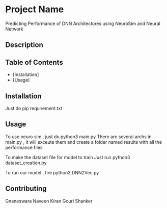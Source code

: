 # Project Name
Predicting Performance of DNN Architectures using NeuroSim and Neural Network
## Description

## Table of Contents

- [Installation] 
- [Usage]

## Installation

Just do pip requirement.txt

## Usage

To use neuro sim , just do python3 main.py 
There are several archs in main.py , it will exceute them and create a folder named results with all the performance files

To make the dataset file for model to train 
Just run python3 dataset_creation.py


To run our model , fire python3 DNN2Vec.py


## Contributing

Gnaneswara
Naveen
Kiran 
Gouri Shanker


